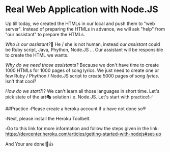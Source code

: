 # Real Web Application with Node.JS

Up till today, we created the HTMLs in our local and push them to "web server".
Instead of preparing the HTMLs in advance, we will ask "help" from "our assistant" to prepare the HTMLs.

_Who is our assistant?_:bust_in_silhouette:
He / she is not human, instead _our assistant_ could be Ruby script, Java, Phython, Node.JS ... 
Our assistant will be responsible to create the HTML we wants.

_Why do we need those assistants?_
Because we don't have time to create 1000 HTMLs for 1000 pages of song lyrics. We just need to create one or few Ruby / Phython / Node.JS script to create 5000 pages of _song lyrics_.
Isn't that cool?

_How do we start?_:interrobang:
We can't learn all those languages in short time. Let's pick state of the art:performing_arts: solution i.e. Node.JS.
Let's start with practice!:white_check_mark:

##Practice
:white_small_square:Please create a heroku account if u have not done so:registered:

:white_small_square:Next, please install the Heroku Toolbelt.

:white_small_square:Go to this link for more information and follow the steps given in the link:  https://devcenter.heroku.com/articles/getting-started-with-nodejs#set-up

And Your are done!:100::+1:
